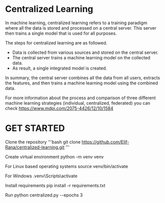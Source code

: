# Centralized Learning
In machine learning, centralized learning refers to a training paradigm where all the data is stored and processed on a central server. This server then trains a single model that is used for all purposes.

The steps for centralized learning are as followed.
  - Data is collected from various sources and stored on the central server.
  - The central server trains a machine learning model on the collected data.
  - As result, a single integrated model is created.

In summary, the central server combines all the data from all users, extracts the features, and then trains a machine learning model using the combined data.

For more information about the process and comparison of three different machine learning strategies (individual, centralized, federated) you can check https://www.mdpi.com/2075-4426/12/10/1584

# GET STARTED
Clone the repository
'''bash
git clone https://github.com/Elif-Rana/centralized-learning.git
'''

Create virtual environment
python -m venv venv

For Linux based operating systems
source venv/bin/activate

For Windows
.venv\Scripts\activate

Install requirements
pip install -r requirements.txt

Run
python centralized.py --epochs 3
